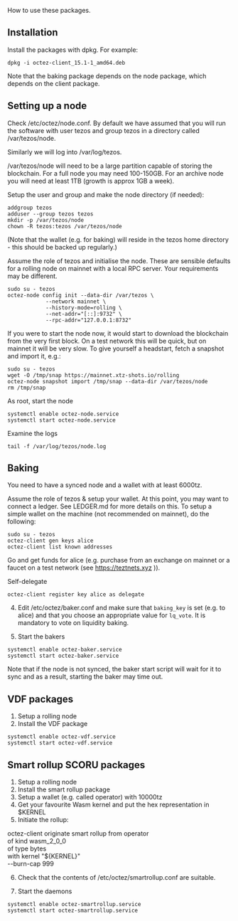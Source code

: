 
How to use these packages.

## Installation

Install the packages with dpkg. For example:

```
dpkg -i octez-client_15.1-1_amd64.deb
```

Note that the baking package depends on the node package, which depends on
the client package.

## Setting up a node

Check /etc/octez/node.conf. By default we have assumed that you will
run the software with user tezos and group tezos in a directory called
/var/tezos/node. 

Similarly we will log into /var/log/tezos.

/var/tezos/node will need to be a large partition capable of storing the 
blockchain. For a full node you may need 100-150GB. For an archive node
you will need at least 1TB (growth is approx 1GB a week).

Setup the user and group and make the node directory (if needed):

```
addgroup tezos
adduser --group tezos tezos
mkdir -p /var/tezos/node
chown -R tezos:tezos /var/tezos/node
```

(Note that the wallet (e.g. for baking) will reside in the tezos home
directory - this should be backed up regularly.)

Assume the role of tezos and initialise the node. These are sensible defaults
for a rolling node on mainnet with a local RPC server. Your requirements
may be different.

```
sudo su - tezos
octez-node config init --data-dir /var/tezos \
			--network mainnet \
			--history-mode=rolling \
			--net-addr="[::]:9732" \
			--rpc-addr="127.0.0.1:8732"
```

If you were to start the node now, it would start to download the blockchain
from the very first block. On a test network this will be quick, but on
mainnet it will be very slow. To give yourself a headstart, fetch a snapshot 
and import it, e.g.:

```
sudo su - tezos
wget -O /tmp/snap https://mainnet.xtz-shots.io/rolling
octez-node snapshot import /tmp/snap --data-dir /var/tezos/node
rm /tmp/snap
```

As root, start the node

```
systemctl enable octez-node.service
systemctl start octez-node.service
```

Examine the logs

```
tail -f /var/log/tezos/node.log
```

## Baking

You need to have a synced node and a wallet with at least 6000tz.

Assume the role of tezos & setup your wallet.  At this point, you may want to connect a ledger. See LEDGER.md for more details
on this. To setup a simple wallet on the machine (not recommended on mainnet),
do the following:

```
sudo su - tezos
octez-client gen keys alice
octez-client list known addresses
```

Go and get funds for alice (e.g. purchase from an exchange on mainnet or 
a faucet on a test network (see https://teztnets.xyz )).

Self-delegate

```
octez-client register key alice as delegate
```

4. Edit /etc/octez/baker.conf and make sure that ```baking_key``` is set (e.g.
to alice) and that you choose an appropriate value for ```lq_vote```. It
is mandatory to vote on liquidity baking.

5. Start the bakers

```
systemctl enable octez-baker.service
systemctl start octez-baker.service
```

Note that if the node is not synced, the baker start script will wait for it
to sync and as a result, starting the baker may time out.

## VDF packages

1. Setup a rolling node
2. Install the VDF package

```
systemctl enable octez-vdf.service
systemctl start octez-vdf.service
```

## Smart rollup SCORU packages

1. Setup a rolling node
2. Install the smart rollup package
3. Setup a wallet (e.g. called operator) with 10000tz
4. Get your favourite Wasm kernel and put the hex representation in $KERNEL
5. Initiate the rollup:

octez-client originate smart rollup from operator \
	of kind wasm_2_0_0 \
	of type bytes \
	with kernel "${KERNEL}" \
	--burn-cap 999

6. Check that the contents of /etc/octez/smartrollup.conf are suitable.

7. Start the daemons

```
systemctl enable octez-smartrollup.service
systemctl start octez-smartrollup.service
```
